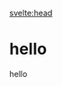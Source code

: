 <script>
	import PreviousNext from "$lib/components/PreviousNext.svelte"
</script>

<svelte:head>
<title>Functional something - Vixeny</title>
<meta name="description" content="about this page" />
</svelte:head>

# hello

hello

<PreviousNext previous="/docs/testing" />

